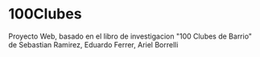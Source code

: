 # 100Clubes
Proyecto Web, basado en el libro de investigacion "100 Clubes de Barrio" de Sebastian Ramirez, Eduardo Ferrer, Ariel Borrelli

